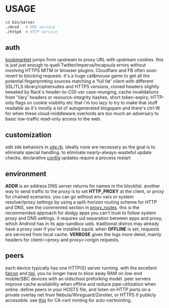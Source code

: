 # USAGE
``` sh
cd bin/server
./dnsd   # DNS service
./httpd  # HTTP service
```

## auth
[bookmarklet](config/bookmarks/UI.u) jumps from upstream to proxy URL with upstream cookies. this is just just enough to quell Twitter/Imperva/Incapsula errors without involving HTTPS MITM or browser plugins. Cloudflare and FB often soon revert to blocking requests. it's a huge cat&mouse game to get all the potential fingerprinting sources matching a 'full fat' client with different SSL/TLS library/ciphersuites and HTTPS versions, cloned headers slightly tweaked by Rack's header-to-CGI-var case-munging, cache invalidations from 'Vary' headers or resource-integrity hashes, short token-expiry, HTTP-only flags on cookie visibility etc that i'm too lazy to try to make that stuff readable as it's mostly a lot of autogenerated blogspam and there's ctrl-W for when these cloud-middleware overlords are too much an adversary to basic low-traffic read-only access to the web.

## customization
edit site behaviors in [site.rb](config/site.rb). ideally none are necessary as the goal is to eliminate special handling. to eliminate nearly-always-wasteful update checks, declarative [config](config/) updates require a process restart

## environment
**ADDR** is an address DNS server returns for names in the blocklist. another way to send traffic to the proxy is to set **HTTP_PROXY** at the client, or proxy for chained scenarios. you can go without env vars or system resolver/proxy settings by using a split-horizon routing scheme for HTTP and DNS, see the commented section in [proxy_routes](bin/proxy_routes). this is the recommended approach for dodgy apps you can't trust to follow system proxy and DNS settings. it requires uid separation between apps and proxy, which Android has in its app-sandbox uids. traditional distros may already have a proxy user if you've installed squid. when **OFFLINE** is set, requests are serviced from local cache. **VERBOSE** gives the logs more detail, mainly headers for client<>proxy and proxy<>origin requests.

## peers
each device typically has one HTTP(S) server running. with the excellent [falcon](https://github.com/socketry/falcon) and [tipi](https://github.com/digital-fabric/tipi), you no longer have to blow away RAM on low-end mobile/SBC devices with an oldschool preforking model. peer servers improve cache availability when offline and reduce pipe-utilization when online. define peers in your HOSTS file, and listen on HTTP ports on a private overlay net from Nebula/Wireguard/Zerotier, or HTTPS if publicly accessible. see [this](bin/certificate) for CA-cert minting for auto-certminting.